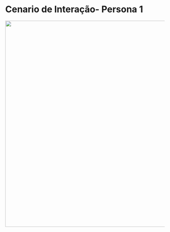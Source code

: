 # Cenario de Interação- Persona 1

<img src="https://github.com/user-attachments/assets/aa9c483a-df41-424b-806a-986a80127966" width="650">

